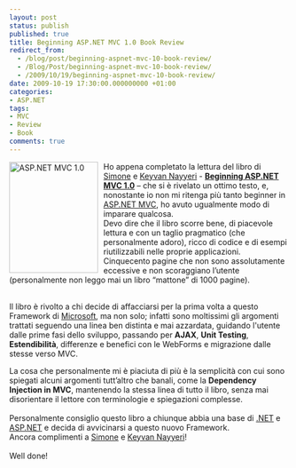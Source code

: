 ```yaml
---
layout: post
status: publish
published: true
title: Beginning ASP.NET MVC 1.0 Book Review
redirect_from: 
  - /blog/post/beginning-aspnet-mvc-10-book-review/
  - /Blog/Post/beginning-aspnet-mvc-10-book-review/
  - /2009/10/19/beginning-aspnet-mvc-10-book-review/
date: 2009-10-19 17:30:00.000000000 +01:00
categories:
- ASP.NET
tags:
- MVC
- Review
- Book
comments: true
---
```

<p>
	<a href="http://www.amazon.com/Beginning-ASP-NET-MVC-Simone-Chiaretta/dp/047043399X/ref=sr_1_6?ie=UTF8&amp;s=books&amp;qid=1255944391&amp;sr=8-6" rel="nofollow" target="_blank" title="ASP.NET MVC 1.0"><img align="left" alt="ASP.NET MVC 1.0" border="0" height="200" src="http://imperugo.tostring.it/Content/Uploaded/image/047043399X_5.jpg" style="border-right-width: 0px; margin: 0px 10px 0px 0px; display: inline; border-top-width: 0px; border-bottom-width: 0px; border-left-width: 0px" title="047043399X" width="160" /></a> Ho appena completato la lettura del libro di <a href="http://codeclimber.net.nz/" rel="nofollow friend met colleague" target="_new">Simone</a> e <a href="http://nayyeri.net/" rel="nofollow co-worker" target="_new" title="Keyvan Nayyeri's Blog">Keyvan Nayyeri</a> - <a href="http://www.amazon.com/Beginning-ASP-NET-MVC-Simone-Chiaretta/dp/047043399X/ref=sr_1_6?ie=UTF8&amp;s=books&amp;qid=1255944391&amp;sr=8-6" rel="nofollow" target="_blank" title="Beginning ASP.NET MVC 1.0"><strong>Beginning ASP.NET MVC 1.0</strong></a> &ndash; che si &egrave; rivelato un ottimo testo, e, nonostante io non mi ritenga pi&ugrave; tanto beginner in <a href="http://imperugo.tostring.it/Categories/Archive/MVC" target="_blank" title="ASP.NET MVC">ASP.NET MVC</a>, ho avuto ugualmente modo di imparare qualcosa. <br />
	Devo dire che il libro scorre bene, di piacevole lettura e con un taglio pragmatico (che personalmente adoro), ricco di codice e di esempi riutilizzabili nelle proprie applicazioni. Cinquecento pagine che non sono assolutamente eccessive e non scoraggiano l&rsquo;utente (personalmente non leggo mai un libro &ldquo;mattone&rdquo; di 1000 pagine).</p>
<p>
	<br />
	Il libro &egrave; rivolto a chi decide di affacciarsi per la prima volta a questo Framework di <a href="http://www.microsoft.com" rel="nofollow" target="_blank" title="Microsoft Corporation">Microsoft</a>, ma non solo; infatti sono moltissimi gli argomenti trattati seguendo una linea ben distinta e mai azzardata, guidando l&#39;utente dalle prime fasi dello sviluppo, passando per <strong>AJAX</strong>, <strong>Unit Testing</strong>, <strong>Estendibilit&agrave;</strong>, differenze e benefici con le WebForms e migrazione dalle stesse verso MVC.</p>
<p>
	La cosa che personalmente mi &egrave; piaciuta di pi&ugrave; &egrave; la semplicit&agrave; con cui sono spiegati alcuni argomenti tutt&rsquo;altro che banali, come la <strong>Dependency Injection in MVC</strong>, mantenendo la stessa linea di tutto il libro, senza mai disorientare il lettore con terminologie e spiegazioni complesse. <br />
	<br />
	Personalmente consiglio questo libro a chiunque abbia una base di <a href="http://imperugo.tostring.it/categories/archive/.NET" target="_blank" title=".NET Framework">.NET</a> e <a href="http://imperugo.tostring.it/categories/archive/ASP.NET" target="_blank" title="ASP.NET">ASP.NET</a> e decida di avvicinarsi a questo nuovo Framework. <br />
	Ancora complimenti a <a href="http://codeclimber.net.nz/" rel="nofollow friend met colleague" target="_new">Simone</a> e <a href="http://nayyeri.net/" rel="nofollow co-worker" target="_new" title="Keyvan Nayyeri's Blog">Keyvan Nayyeri</a>! <br />
	<br />
	Well done!</p>
